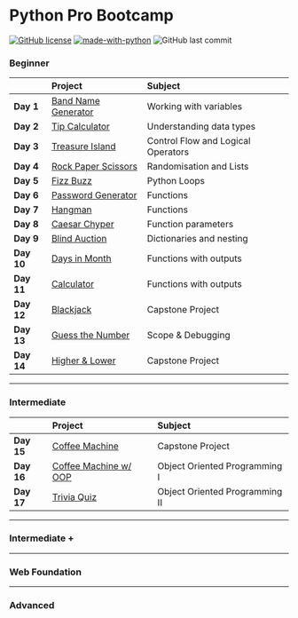 # Python Pro Bootcamp

[![GitHub license](https://img.shields.io/github/license/Naereen/StrapDown.js.svg)](https://github.com/Tiago-S-Ribeiro/Python-Pro-Bootcamp/blob/main/LICENSE)
[![made-with-python](https://img.shields.io/badge/Made%20with-Python-1f425f.svg)](https://www.python.org/)
![GitHub last commit](https://img.shields.io/github/last-commit/tiago-s-ribeiro/python-pro-bootcamp)

### Beginner

|              | Project                                                   | Subject                            |
|:------------ |:--------------------------------------------------------- |:---------------------------------- |
|**Day 1**     | [Band Name Generator](100_days_of_code/Beginner/day_1)    | Working with variables             |
|**Day 2**     | [Tip Calculator](100_days_of_code/Beginner/day_2)         | Understanding data types           |
|**Day 3**     | [Treasure Island](100_days_of_code/Beginner/day_3)        | Control Flow and Logical Operators |
|**Day 4**     | [Rock Paper Scissors](100_days_of_code/Beginner/day_4)    | Randomisation and Lists            |
|**Day 5**     | [Fizz Buzz](100_days_of_code/Beginner/day_5)              | Python Loops                       |
|**Day 6**     | [Password Generator](100_days_of_code/Beginner/day_6)     | Functions                          |
|**Day 7**     | [Hangman](100_days_of_code/Beginner/day_7)                | Functions                          |
|**Day 8**     | [Caesar Chyper](100_days_of_code/Beginner/day_8)          | Function parameters                |
|**Day 9**     | [Blind Auction](100_days_of_code/Beginner/day_9)          | Dictionaries and nesting           |
|**Day 10**    | [Days in Month](100_days_of_code/Beginner/day_10)         | Functions with outputs             |
|**Day 11**    | [Calculator](100_days_of_code/Beginner/day_11)            | Functions with outputs             |
|**Day 12**    | [Blackjack](100_days_of_code/Beginner/day_12)             | Capstone Project                   |
|**Day 13**    | [Guess the Number](100_days_of_code/Beginner/day_13)      | Scope & Debugging                  |
|**Day 14**    | [Higher & Lower](100_days_of_code/Beginner/day_14)        | Capstone Project                   |

---------------------------------------------------------------------
### Intermediate  

|              | Project                                                       | Subject                            |
|:------------ |:---------------------------------------------------------     |:---------------------------------- |
|**Day 15**    | [Coffee Machine](100_days_of_code/Intermediate/day_15)        | Capstone Project                   |  
|**Day 16**    | [Coffee Machine w/ OOP](100_days_of_code/Intermediate/day_16) | Object Oriented Programming I      |  
|**Day 17**    | [Trivia Quiz](100_days_of_code/Intermediate/day_17)           | Object Oriented Programming II     | 

---------------------------------------------------------------------
### Intermediate +

---------------------------------------------------------------------
### Web Foundation

---------------------------------------------------------------------
### Advanced
